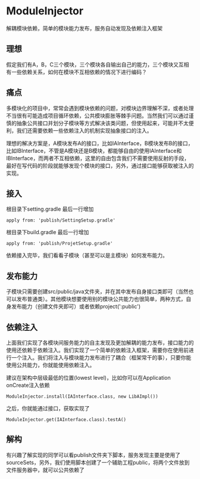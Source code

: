 # ModuleInjector
解耦模块依赖，简单的模块能力发布，服务自动发现及依赖注入框架

## 理想
假定我们有A，B，C三个模块，三个模块各自输出自己的能力，三个模块又互相有一些依赖关系，如何在模块不互相依赖的情况下进行编码？

## 痛点
多模块化的项目中，常常会遇到模块依赖的问题，对模块边界理解不深，或者处理不当很有可能造成项目循环依赖，公共模块膨胀等棘手问题。当然我们可以通过谨慎的抽象公共接口并划分子模块等方式解决该类问题，但使用起来，可能并不太便利，我们还需要依赖一些依赖注入的机制实现抽象接口的注入。

理想的解决方案是，A模块发布A的接口，比如IAInterface，B模块发布B的接口，比如IBInterface，不管是A模块还是B模块，都能够自由的使用IAInterface和IBInterface，而两者不互相依赖，这里的自由包含我们不需要使用反射的手段，最好在写代码的阶段就能够发现个模块的接口，另外，通过接口能够获取被注入的实现。

## 接入
根目录下setting.gradle 最后一行增加

```
apply from: 'publish/SettingSetup.gradle'
```
根目录下build.gradle 最后一行增加

```
apply from: 'publish/ProjetSetup.gradle'
```

依赖接入完毕，我们看看子模块（甚至可以是主模块）如何发布能力。

## 发布能力
子模块只需要创建src/public/java文件夹，并在其中发布自身接口类即可（当然也可以发布普通类）。其他模块想要使用别的模块公共能力也很简单，两种方式，自身发布能力（创建文件夹即可）或者依赖project(':public')

## 依赖注入
上面我们实现了各模块间服务能力的自主发现及更加解耦的能力发布，接口能力的使用还依赖于依赖注入。我们实现了一个简单的依赖注入框架，需要你在使用前进行一个注入。我们将注入与模块能力发布进行了耦合（框架常干的事），只要你能使用公共能力，你就能使用依赖注入。

建议在架构中层级最低的位置(lowest level)，比如你可以在Application onCreate注入依赖

```
ModuleInjector.install(IAInterface.class, new LibAImpl())
```

之后，你就能通过接口，获取实现了

```
ModuleInjector.get(IAInterface.class).testA()
```

## 解构
有兴趣了解实现的同学可以看publish文件夹下脚本，服务发现主要是使用了sourceSets，另外，我们使用脚本创建了一个辅助工程public，将两个文件放到文件服务器中，就可以公共依赖了


